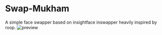 # Swap-Mukham
A simple face swapper based on insightface inswapper heavily inspired by roop.
![preview](https://github.com/harisreedhar/Swap-Mukham/assets/46858047/354aeeba-0b30-48cd-b6d9-1e359e3940e2)
